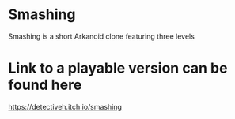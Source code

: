 # Smashing
Smashing is a short Arkanoid clone featuring three levels 

# Link to a playable version can be found here
https://detectiveh.itch.io/smashing
